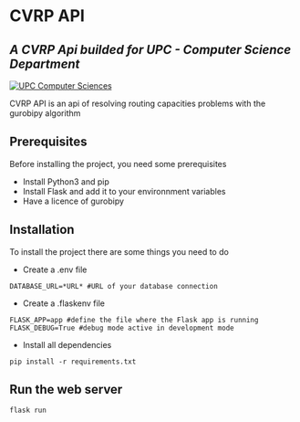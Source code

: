# CVRP API
## _A CVRP Api builded for UPC - Computer Science Department_

[![UPC Computer Sciences](https://www.lsi.upc.edu/~gavalda/page/cslogo.png)](https://www.cs.upc.edu/)

CVRP API is an api of resolving routing capacities problems with the gurobipy algorithm

## Prerequisites
Before installing the project, you need some prerequisites
- Install Python3 and pip
- Install Flask and add it to your environnment variables
- Have a licence of gurobipy

## Installation
To install the project there are some things you need to do
- Create a .env file

```
DATABASE_URL=*URL* #URL of your database connection
```

- Create a .flaskenv file

```
FLASK_APP=app #define the file where the Flask app is running
FLASK_DEBUG=True #debug mode active in development mode
```


- Install all dependencies
```shell
pip install -r requirements.txt
```

## Run the web server
```
flask run
```
